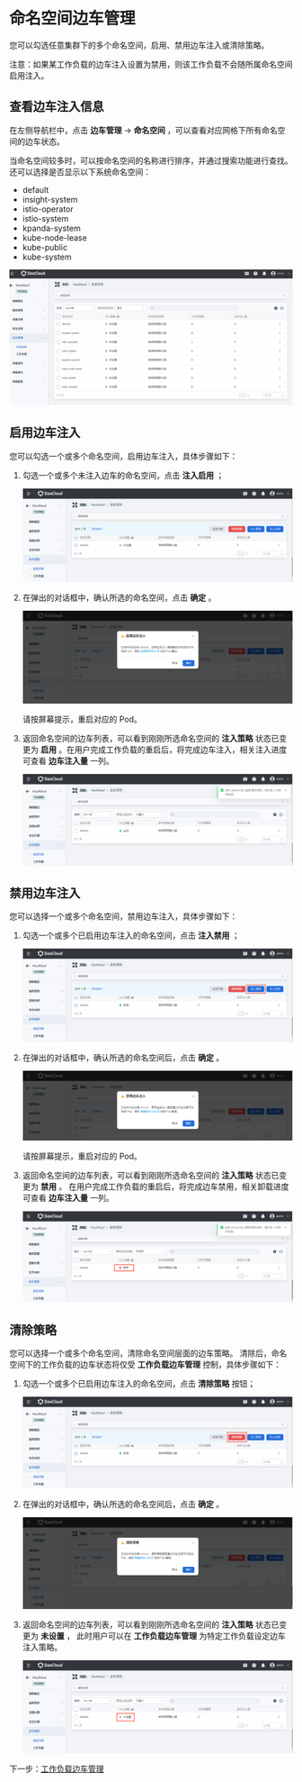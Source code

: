 # 命名空间边车管理

您可以勾选任意集群下的多个命名空间，启用、禁用边车注入或清除策略。

注意：如果某工作负载的边车注入设置为禁用，则该工作负载不会随所属命名空间启用注入。

## 查看边车注入信息

在左侧导航栏中，点击 __边车管理__ -> __命名空间__ ，可以查看对应网格下所有命名空间的边车状态。

当命名空间较多时，可以按命名空间的名称进行排序，并通过搜索功能进行查找。
还可以选择是否显示以下系统命名空间：

- default
- insight-system
- istio-operator
- istio-system
- kpanda-system
- kube-node-lease
- kube-public
- kube-system

![查看边车注入](../../images/ns-sidecar01.png)

## 启用边车注入

您可以勾选一个或多个命名空间，启用边车注入，具体步骤如下：

1. 勾选一个或多个未注入边车的命名空间，点击 __注入启用__ ；

    ![点击注入启用](../../images/ns-sidecar02.png)

2. 在弹出的对话框中，确认所选的命名空间，点击 __确定__ 。

    ![确定](../../images/ns-sidecar03.png)

    请按屏幕提示，重启对应的 Pod。

3. 返回命名空间的边车列表，可以看到刚刚所选命名空间的 __注入策略__ 状态已变更为 __启用__ 。在用户完成工作负载的重启后，将完成边车注入，相关注入进度可查看 __边车注入量__ 一列。

    ![启用](../../images/ns-sidecar03-01.png)

## 禁用边车注入

您可以选择一个或多个命名空间，禁用边车注入，具体步骤如下：

1. 勾选一个或多个已启用边车注入的命名空间，点击 __注入禁用__ ；

    ![注入禁用](../../images/ns-sidecar04-01.png)

2. 在弹出的对话框中，确认所选的命名空间后，点击 __确定__ 。

    ![确定](../../images/ns-sidecar05.png)

    请按屏幕提示，重启对应的 Pod。

3. 返回命名空间的边车列表，可以看到刚刚所选命名空间的 __注入策略__ 状态已变更为 __禁用__ 。
   在用户完成工作负载的重启后，将完成边车禁用，相关卸载进度可查看 __边车注入量__ 一列。

    ![禁用](../../images/ns-sidecar05-01.png)

## 清除策略

您可以选择一个或多个命名空间，清除命名空间层面的边车策略。
清除后，命名空间下的工作负载的边车状态将仅受 __工作负载边车管理__ 控制，具体步骤如下：

1. 勾选一个或多个已启用边车注入的命名空间，点击 __清除策略__ 按钮；

    ![清除策略](../../images/ns-sidecar04.png)

2. 在弹出的对话框中，确认所选的命名空间后，点击 __确定__ 。

    ![确定](../../images/ns-sidecar07.png)

3. 返回命名空间的边车列表，可以看到刚刚所选命名空间的 __注入策略__ 状态已变更为 __未设置__ ，
   此时用户可以在 __工作负载边车管理__ 为特定工作负载设定边车注入策略。

    ![未设置](../../images/ns-sidecar07-01.png)

下一步：[工作负载边车管理](./workload-sidecar.md)
